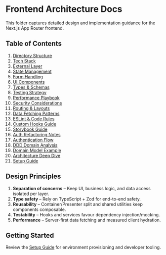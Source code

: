 # Frontend Architecture Docs

This folder captures detailed design and implementation guidance for the Next.js App Router frontend.

## Table of Contents

1. [Directory Structure](./01-directory-structure.md)  
2. [Tech Stack](./02-tech-stack.md)  
3. [External Layer](./03-external-layer.md)  
4. [State Management](./04-state-management.md)  
5. [Form Handling](./05-form-handling.md)  
6. [UI Components](./06-ui-components.md)  
7. [Types & Schemas](./07-types-and-schemas.md)  
8. [Testing Strategy](./08-testing-strategy.md)  
9. [Performance Playbook](./09-performance.md)  
10. [Security Considerations](./10-security.md)  
11. [Routing & Layouts](./11-routing-and-layouts.md)  
12. [Data Fetching Patterns](./12-data-fetching.md)  
13. [ESLint & Code Rules](./13-eslint-rules.md)  
14. [Custom Hooks Guide](./14-hooks.md)  
15. [Storybook Guide](./15-storybook.md)  
16. [Auth Refactoring Notes](./16-auth-refactoring.md)  
17. [Authentication Flow](./17-authentication-flow.md)  
18. [DDD Domain Analysis](./18-ddd-domain-analysis.md)  
19. [Domain Model Example](./19-domain-model-example.md)  
20. [Architecture Deep Dive](./20-architecture-deep-dive.md)  
21. [Setup Guide](./21-setup-guide.md)

## Design Principles

1. **Separation of concerns** – Keep UI, business logic, and data access isolated per layer.
2. **Type safety** – Rely on TypeScript + Zod for end-to-end safety.
3. **Reusability** – Container/Presenter split and shared utilities keep components composable.
4. **Testability** – Hooks and services favour dependency injection/mocking.
5. **Performance** – Server-first data fetching and measured client hydration.

## Getting Started

Review the [Setup Guide](./21-setup-guide.md) for environment provisioning and developer tooling.
